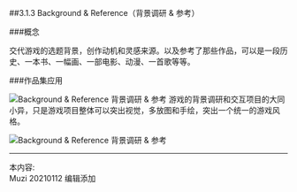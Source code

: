 ##3.1.3 Background & Reference（背景调研 & 参考）

###概念

交代游戏的选题背景，创作动机和灵感来源。以及参考了那些作品，可以是一段历史、一本书、一幅画、一部电影、动漫、一首歌等等。


###作品集应用

![Background & Reference 背景调研 & 参考](http://kitpic.makebi.net/2021/ixd_33.jpg)
游戏的背景调研和交互项目的大同小异，只是游戏项目整体可以突出视觉，多放图和手绘，突出一个统一的游戏风格。

![Background & Reference 背景调研 & 参考](http://kitpic.makebi.net/2021/ixd_34.jpg)





---
本内容:  
Muzi 20210112 编辑添加
